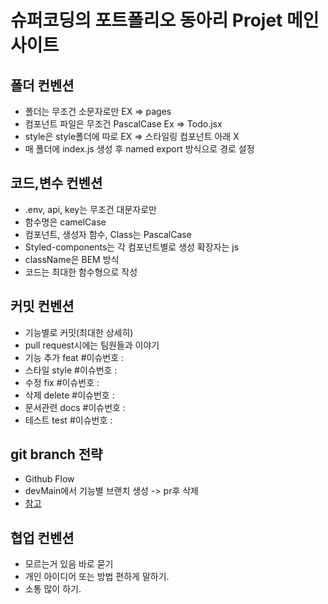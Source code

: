 # 슈퍼코딩의 포트폴리오 동아리 Projet 메인 사이트

## 폴더 컨벤션

- 폴더는 무조건 소문자로만 EX => pages
- 컴포넌트 파일은 무조건 PascalCase Ex => Todo.jsx
- style은 style폴더에 따로 EX => 스타일링 컴포넌트 아래 X
- 매 폴더에 index.js 생성 후 named export 방식으로 경로 설정

## 코드,변수 컨벤션

- .env, api, key는 무조건 대문자로만
- 함수명은 camelCase
- 컴포넌트, 생성자 함수, Class는 PascalCase
- Styled-components는 각 컴포넌트별로 생성 확장자는 js
- className은 BEM 방식
- 코드는 최대한 함수형으로 작성

## 커밋 컨벤션

- 기능별로 커밋(최대한 상세히)
- pull request시에는 팀원들과 이야기
- 기능 추가 feat #이슈번호 :
- 스타일 style #이슈번호 :
- 수정 fix #이슈번호 :
- 삭제 delete #이슈번호 :
- 문서관련 docs #이슈번호 :
- 테스트 test #이슈번호 :

## git branch 전략

- Github Flow
- devMain에서 기능별 브랜치 생성 -> pr후 삭제
- [참고](https://hudi.blog/git-branch-strategy/)

## 협업 컨벤션

- 모르는거 있음 바로 묻기
- 개인 아이디어 또는 방법 편하게 말하기.
- 소통 많이 하기.
